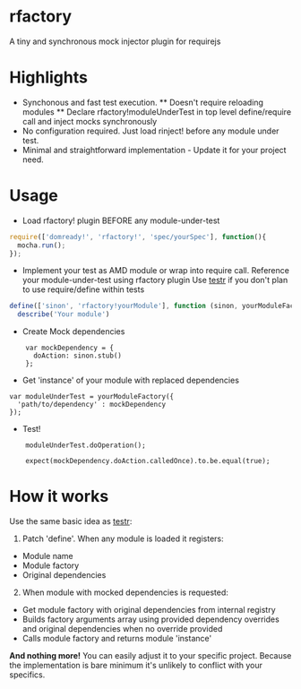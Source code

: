 rfactory
=======

A tiny and synchronous mock injector plugin for requirejs

Highlights
=======
* Synchonous and fast test execution. 
** Doesn't require reloading modules
** Declare rfactory!moduleUnderTest in top level define/require call and inject mocks synchronously
* No configuration required. Just load rinject! before any module under test.
* Minimal and straightforward implementation - Update it for your project need.

Usage
=======
* Load rfactory! plugin BEFORE any module-under-test

```javascript
require(['domready!', 'rfactory!', 'spec/yourSpec'], function(){
  mocha.run();  
});
```

* Implement your test as AMD module or wrap into require call. Reference your module-under-test using rfactory plugin
  Use [testr](https://github.com/mattfysh/testr.js/tree/master) if you don't plan to use require/define within tests
  
```javascript
define(['sinon', 'rfactory!yourModule'], function (sinon, yourModuleFactory) {
  describe('Your module')
```

* Create Mock dependencies

```
    var mockDependency = {
      doAction: sinon.stub()
    };
```

* Get 'instance' of your module with replaced dependencies

```
var moduleUnderTest = yourModuleFactory({
  'path/to/dependency' : mockDependency
});
```

* Test!

```
    moduleUnderTest.doOperation();
    
    expect(mockDependency.doAction.calledOnce).to.be.equal(true);
```

How it works
=======
Use the same basic idea as [testr](https://github.com/mattfysh/testr.js/tree/master):

1. Patch 'define'. When any module is loaded it registers: 
* Module name
* Module factory
* Original dependencies

2. When module with mocked dependencies is requested:
* Get module factory with original dependencies from internal registry
* Builds factory arguments array using provided dependency overrides and original dependencies when no override provided
* Calls module factory and returns module 'instance'

**And nothing more!**
You can easily adjust it to your specific project.
Because the implementation is bare minimum it's unlikely to conflict with your specifics.
